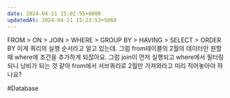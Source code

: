 ```yaml
---
date: 2024-04-21 15:02:55+0000
updatedAt: 2024-04-21 15:23:53+5060
---
```

FROM > ON > JOIN > WHERE > GROUP BY > HAVING > SELECT > ORDER BY 이게 쿼리의 실행 순서라고 알고 있는데. 그럼 from테이블의 2월의 데이터만 원할 때 where에 조건을 추가하게 되잖아요.
그럼 join이 먼저 실행되고 where에서 필터링 되니 낭비가 되는 것 같아 from에서 서브쿼리로 2월만 가져와라고 미리 적어놓아야 하나요?

#Database 